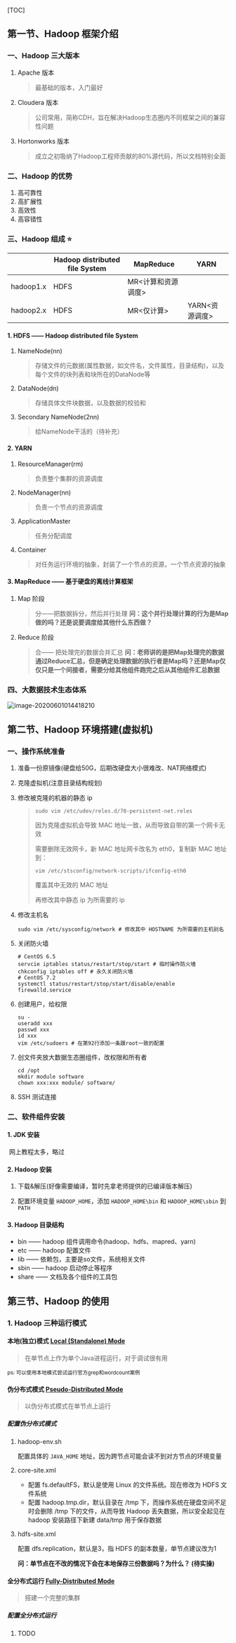 [TOC]

## 第一节、Hadoop 框架介绍

### 一、Hadoop 三大版本

1. Apache 版本

    > 最基础的版本，入门最好

2. Cloudera 版本

    > 公司常用，简称CDH，旨在解决Hadoop生态圈内不同框架之间的兼容性问题

3. Hortonworks 版本

    > 成立之初吸纳了Hadoop工程师贡献的80%源代码，所以文档特别全面

### 二、Hadoop 的优势

1. 高可靠性
2. 高扩展性
3. 高效性
4. 高容错性

### **三、Hadoop 组成** :star:

|           | Hadoop distributed file System | MapReduce          | YARN           |
| --------- | ------------------------------ | ------------------ | -------------- |
| hadoop1.x | HDFS                           | MR<计算和资源调度> |                |
| hadoop2.x | HDFS                           | MR<仅计算>         | YARN<资源调度> |

#### 1. HDFS —— Hadoop distributed file System

1. NameNode(nn)

    > 存储文件的元数据(属性数据，如文件名，文件属性，目录结构)，以及每个文件的块列表和块所在的DataNode等

2. DataNode(dn)

    > 存储具体文件块数据，以及数据的校验和

3. Secondary NameNode(2nn)

    > 给NameNode干活的（待补充）

#### 2. YARN

1. ResourceManager(rm)

    > 负责整个集群的资源调度

2. NodeManager(nn)

    > 负责一个节点的资源调度

3. ApplicationMaster

    > 任务分配调度

4. Container

    > 对任务运行环境的抽象，封装了一个节点的资源，一个节点资源的抽象

#### 3. MapReduce —— 基于硬盘的离线计算框架

1. Map 阶段

    > 分——把数据拆分，然后并行处理 **问：这个并行处理计算的行为是Map做的吗？还是说要调度给其他什么东西做？**

2. Reduce 阶段

    > 合—— 把处理完的数据合并汇总 **问：老师讲的是把Map处理完的数据通过Reduce汇总，但是确定处理数据的执行者是Map吗？还是Map仅仅只是一个间接者，需要分给其他组件跑完之后从其他组件汇总数据**

### 四、大数据技术生态体系

![image-20200601014418210](https://i.loli.net/2020/06/01/GAsaJTOxESY41gp.png)

## 第二节、Hadoop 环境搭建(虚拟机)

### 一、操作系统准备

1.  准备一份原镜像(硬盘给50G，后期改硬盘大小很难改、NAT网络模式)

2.  克隆虚拟机(注意目录结构规划)

3.  修改被克隆的机器的静态 ip

    >   ```shell
    >   sudo vim /etc/udev/reles.d/70-persistent-net.reles
    >   ```
    >
    >   因为克隆虚拟机会导致 MAC 地址一致，从而导致自带的第一个网卡无效
    >
    >   需要删除无效网卡，新 MAC 地址网卡改名为 eth0，复制新 MAC 地址到：
    >
    >   ```shell
    >   vim /etc/stsconfig/network-scripts/ifconfig-eth0
    >   ```
    >
    >   覆盖其中无效的 MAC 地址
    >
    >   再修改其中静态 ip 为所需要的 ip

4.  修改主机名

    ```shell
    sudo vim /etc/sysconfig/network # 修改其中 HOSTNAME 为所需要的主机别名
    ```
    
5. 关闭防火墙

    ```shell
    # CentOS 6.5
    servcie iptables status/restart/stop/start # 临时操作防火墙
    chkconfig iptables off # 永久关闭防火墙
    # CentOS 7.2
    systemctl status/restart/stop/start/disable/enable firewalld.service
    ```

6. 创建用户，给权限

    ```shell
    su -
    useradd xxx
    passwd xxx
    id xxx
    vim /etc/sudoers # 在第92行添加一条跟root一致的配置
    ```

7. 创文件夹放大数据生态圈组件，改权限和所有者

    ```shell
    cd /opt
    mkdir module software
    chown xxx:xxx module/ software/
    ```

8.  SSH 测试连接

### 二、软件组件安装

#### 1. JDK 安装

​	网上教程太多，略过

#### 2. Hadoop 安装

1. 下载&解压(好像需要编译，暂时先拿老师提供的已编译版本解压)

2. 配置环境变量 `HADOOP_HOME`，添加 `HADOOP_HOME\bin` 和 `HADOOP_HOME\sbin` 到 `PATH`

#### 3. Hadoop 目录结构

- bin —— hadoop 组件调用命令(hadoop、hdfs、mapred、yarn)
- etc —— hadoop 配置文件
- lib —— 依赖包，主要是so文件，系统相关文件
- sbin —— hadoop 启动停止等程序
- share —— 文档及各个组件的工具包

## 第三节、Hadoop 的使用

### 1. Hadoop 三种运行模式

#### 本地(独立)模式  [Local (Standalone) Mode](https://hadoop.apache.org/docs/stable/hadoop-project-dist/hadoop-common/SingleCluster.html#Standalone_Operation)

> 在单节点上作为单个Java进程运行，对于调试很有用

<small>ps: 可以使用本地模式尝试运行官方grep和wordcount案例</small>

#### 伪分布式模式  [Pseudo-Distributed Mode](https://hadoop.apache.org/docs/stable/hadoop-project-dist/hadoop-common/SingleCluster.html#Pseudo-Distributed_Operation)

> 以伪分布式模式在单节点上运行

##### 配置伪分布式模式

 1. hadoop-env.sh

    配置具体的 `JAVA_HOME` 地址，因为跨节点可能会读不到对方节点的环境变量

 2. core-site.xml

    - 配置 fs.defaultFS，默认是使用 Linux 的文件系统。现在修改为 HDFS 文件系统
    - 配置 hadoop.tmp.dir，默认目录在 /tmp 下，而操作系统在硬盘空间不足时会删除 /tmp 下的文件，从而导致 Hadoop 丢失数据，所以安全起见在 hadoop 安装路径下新建 data/tmp 用于保存数据

 3. hdfs-site.xml

    配置 dfs.replication，默认是3，指 HDFS 的副本数量，单节点建议改为1

    **问：单节点在不改的情况下会在本地保存三份数据吗？为什么？ (待实操)**

#### 全分布式运行 [Fully-Distributed Mode](https://hadoop.apache.org/docs/stable/hadoop-project-dist/hadoop-common/SingleCluster.html#Fully-Distributed_Operation)

> 搭建一个完整的集群

##### 配置全分布式运行

1. TODO

